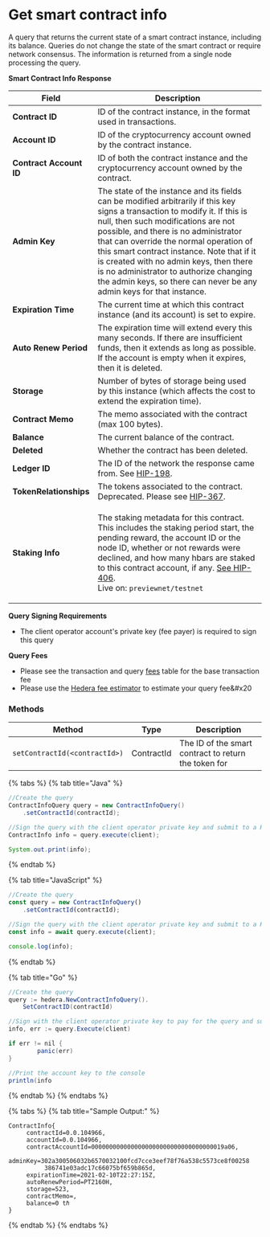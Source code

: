 # Get smart contract info

A query that returns the current state of a smart contract instance, including its balance. Queries do not change the state of the smart contract or require network consensus. The information is returned from a single node processing the query.

**Smart Contract Info Response**

| Field                   | Description                                                                                                                                                                                                                                                                                                                                                                                                                                                                                                     |
| ----------------------- | --------------------------------------------------------------------------------------------------------------------------------------------------------------------------------------------------------------------------------------------------------------------------------------------------------------------------------------------------------------------------------------------------------------------------------------------------------------------------------------------------------------- |
| **Contract ID**         | ID of the contract instance, in the format used in transactions.                                                                                                                                                                                                                                                                                                                                                                                                                                |
| **Account ID**          | ID of the cryptocurrency account owned by the contract instance.                                                                                                                                                                                                                                                                                                                                                                                                                                |
| **Contract Account ID** | ID of both the contract instance and the cryptocurrency account owned by the contract.                                                                                                                                                                                                                                                                                                                                                                                                          |
| **Admin Key**           | The state of the instance and its fields can be modified arbitrarily if this key signs a transaction to modify it. If this is null, then such modifications are not possible, and there is no administrator that can override the normal operation of this smart contract instance. Note that if it is created with no admin keys, then there is no administrator to authorize changing the admin keys, so there can never be any admin keys for that instance. |
| **Expiration Time**     | The current time at which this contract instance (and its account) is set to expire.                                                                                                                                                                                                                                                                                                                                                                                         |
| **Auto Renew Period**   | The expiration time will extend every this many seconds. If there are insufficient funds, then it extends as long as possible. If the account is empty when it expires, then it is deleted.                                                                                                                                                                                                                                                                     |
| **Storage**             | Number of bytes of storage being used by this instance (which affects the cost to extend the expiration time).                                                                                                                                                                                                                                                                                                                                                               |
| **Contract Memo**       | The memo associated with the contract (max 100 bytes).                                                                                                                                                                                                                                                                                                                                                                                                                       |
| **Balance**             | The current balance of the contract.                                                                                                                                                                                                                                                                                                                                                                                                                                                            |
| **Deleted**             | Whether the contract has been deleted.                                                                                                                                                                                                                                                                                                                                                                                                                                                          |
| **Ledger ID**           | The ID of the network the response came from. See [HIP-198](https://hips.hedera.com/hip/hip-198).                                                                                                                                                                                                                                                                                                                                                                               |
| **TokenRelationships**  | The tokens associated to the contract. Deprecated. Please see [HIP-367](https://hips.hedera.com/hip/hip-367).                                                                                                                                                                                                                                                                                                                                                   |
| **Staking Info**        | <p>The staking metadata for this contract. This includes the staking period start, the pending reward, the account ID or the node ID, whether or not rewards were declined, and how many hbars are staked to this contract account, if any. <a href="https://hips.hedera.com/hip/hip-406">See HIP-406</a>.<br>Live on: <code>previewnet/testnet</code></p>                                                                                                                                                      |

**Query Signing Requirements**

- The client operator account's private key (fee payer) is required to sign this query

**Query Fees**

- Please see the transaction and query [fees](../../../networks/mainnet/fees/#transaction-and-query-fees) table for the base transaction fee
- Please use the [Hedera fee estimator](https://hedera.com/fees) to estimate your query fee&#x20

### Methods

| Method                        | Type       | Description                                          |
| ----------------------------- | ---------- | ---------------------------------------------------- |
| `setContractId(<contractId>)` | ContractId | The ID of the smart contract to return the token for |

{% tabs %}
{% tab title="Java" %}

```java
//Create the query
ContractInfoQuery query = new ContractInfoQuery()
    .setContractId(contractId);

//Sign the query with the client operator private key and submit to a Hedera network
ContractInfo info = query.execute(client);

System.out.print(info);
```

{% endtab %}

{% tab title="JavaScript" %}

```javascript
//Create the query
const query = new ContractInfoQuery()
    .setContractId(contractId);

//Sign the query with the client operator private key and submit to a Hedera network
const info = await query.execute(client);

console.log(info);
```

{% endtab %}

{% tab title="Go" %}

```java
//Create the query
query := hedera.NewContractInfoQuery().
    SetContractID(contractId)

//Sign with the client operator private key to pay for the query and submit the query to a Hedera network
info, err := query.Execute(client)

if err != nil {
		panic(err)
}

//Print the account key to the console
println(info
```

{% endtab %}
{% endtabs %}

{% tabs %}
{% tab title="Sample Output:" %}

```
ContractInfo{
     contractId=0.0.104966, 
     accountId=0.0.104966, 
     contractAccountId=0000000000000000000000000000000000019a06,    
     adminKey=302a300506032b6570032100fcd7cce3eef78f76a538c5573ce8f00258 
          386741e03adc17c66075bf659b865d, 
     expirationTime=2021-02-10T22:27:15Z,    
     autoRenewPeriod=PT2160H, 
     storage=523, 
     contractMemo=, 
     balance=0 tℏ
}
```

{% endtab %}
{% endtabs %}
